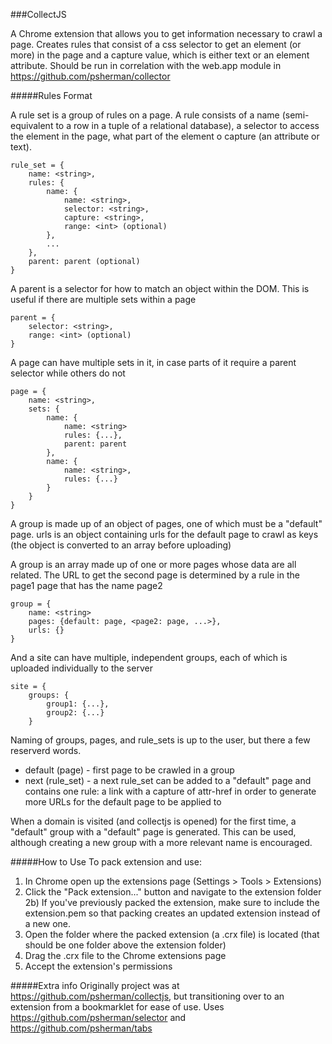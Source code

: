 ###CollectJS

A Chrome extension that allows you to get information necessary to crawl a page. Creates rules that consist of a css selector to get an element (or more) in the page and a capture value, which is either text or an element attribute. Should be run in correlation with the web.app module in https://github.com/psherman/collector

#####Rules Format

A rule set is a group of rules on a page. A rule consists of a name (semi-equivalent to a row in a tuple of a relational database), a selector to access the element in the page, what part of the element o capture (an attribute or text).

    rule_set = {
        name: <string>,
        rules: {
            name: {
                name: <string>,
                selector: <string>,
                capture: <string>,
                range: <int> (optional)
            },
            ...
        },
        parent: parent (optional)
    }


A parent is a selector for how to match an object within the DOM. This is useful if there are multiple sets within a page

    parent = {
        selector: <string>,
        range: <int> (optional)
    }

A page can have multiple sets in it, in case parts of it require a parent selector while others do not

    page = {
        name: <string>,
        sets: {
            name: {
                name: <string>
                rules: {...},
                parent: parent
            },
            name: {
                name: <string>,
                rules: {...}
            }
        }
    }

A group is made up of an object of pages, one of which must be a "default" page. urls is an object containing urls for the default page to crawl as keys (the object is converted to an array before uploading)

A group is an array made up of one or more pages whose data are all related. The URL to get the second page is determined by a rule in the page1 page that has the name page2

    group = {
        name: <string>
        pages: {default: page, <page2: page, ...>},
        urls: {}
    }

And a site can have multiple, independent groups, each of which is uploaded individually to the server

    site = {
        groups: {
            group1: {...},
            group2: {...}
        }

Naming of groups, pages, and rule_sets is up to the user, but there a few reserverd words.

* default (page) - first page to be crawled in a group
* next (rule_set) - a next rule_set can be added to a "default" page and contains one rule: a link with a capture of attr-href in order to generate more URLs for the default page to be applied to

When a domain is visited (and collectjs is opened) for the first time, a "default" group with a "default" page is generated. This can be used, although creating a new group with a more relevant name is encouraged.

#####How to Use
To pack extension and use:
1) In Chrome open up the extensions page (Settings > Tools > Extensions)
2) Click the "Pack extension..." button and navigate to the extension folder
2b) If you've previously packed the extension, make sure to include the extension.pem so that packing creates an updated extension instead of a new one.
3) Open the folder where the packed extension (a .crx file) is located (that should be one folder above the extension folder)
4) Drag the .crx file to the Chrome extensions page
5) Accept the extension's permissions

#####Extra info
Originally project was at https://github.com/psherman/collectjs, but transitioning over to an extension from a bookmarklet for ease of use.
Uses https://github.com/psherman/selector and https://github.com/psherman/tabs
